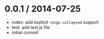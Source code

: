 
0.0.1 / 2014-07-25
==================

 * index: add explicit `range.collapsed` support
 * test: add test.js file
 * initial commit
